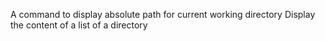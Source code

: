 A command to display absolute path for current working directory
Display the content of a list of a directory